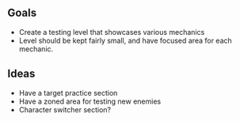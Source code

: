 ## Goals
- Create a testing level that showcases various mechanics
- Level should be kept fairly small, and have focused area for each mechanic.
## Ideas
- Have a target practice section
- Have a zoned area for testing new enemies
- Character switcher section?